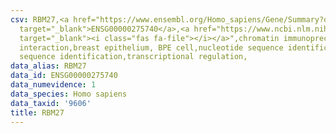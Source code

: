 ```yaml
---
csv: RBM27,<a href="https://www.ensembl.org/Homo_sapiens/Gene/Summary?db=core;g=ENSG00000275740"
  target="_blank">ENSG00000275740</a>,<a href="https://www.ncbi.nlm.nih.gov/pubmed/22863008"
  target="_blank"><i class="fas fa-file"></i></a>",chromatin immunoprecipitation assay,direct
  interaction,breast epithelium, BPE cell,nucleotide sequence identification,nucleotide
  sequence identification,transcriptional regulation,
data_alias: RBM27
data_id: ENSG00000275740
data_numevidence: 1
data_species: Homo sapiens
data_taxid: '9606'
title: RBM27
---
```

